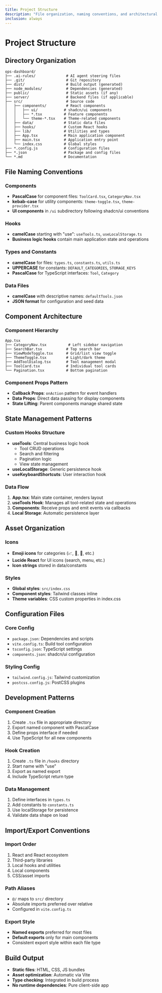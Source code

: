 ```yaml
---
title: Project Structure
description: "File organization, naming conventions, and architectural patterns."
inclusion: always
---
```


# Project Structure

## Directory Organization

```
ops-dashboard/
├── .ai-rules/              # AI agent steering files
├── .git/                   # Git repository
├── dist/                   # Build output (generated)
├── node_modules/           # Dependencies (generated)
├── public/                 # Static assets (if any)
├── server/                 # Backend files (if applicable)
├── src/                    # Source code
│   ├── components/         # React components
│   │   ├── ui/            # shadcn/ui components
│   │   ├── *.tsx          # Feature components
│   │   └── theme-*.tsx    # Theme-related components
│   ├── data/              # Static data files
│   ├── hooks/             # Custom React hooks
│   ├── lib/               # Utilities and types
│   ├── App.tsx            # Main application component
│   ├── main.tsx           # Application entry point
│   └── index.css          # Global styles
├── *.config.js            # Configuration files
├── *.json                 # Package and config files
└── *.md                   # Documentation
```

## File Naming Conventions

### Components
- **PascalCase** for component files: `ToolCard.tsx`, `CategoryNav.tsx`
- **kebab-case** for utility components: `theme-toggle.tsx`, `theme-provider.tsx`
- **UI components** in `/ui` subdirectory following shadcn/ui conventions

### Hooks
- **camelCase** starting with "use": `useTools.ts`, `useLocalStorage.ts`
- **Business logic hooks** contain main application state and operations

### Types and Constants
- **camelCase** for files: `types.ts`, `constants.ts`, `utils.ts`
- **UPPERCASE** for constants: `DEFAULT_CATEGORIES`, `STORAGE_KEYS`
- **PascalCase** for TypeScript interfaces: `Tool`, `Category`

### Data Files
- **camelCase** with descriptive names: `defaultTools.json`
- **JSON format** for configuration and seed data

## Component Architecture

### Component Hierarchy
```
App.tsx
├── CategoryNav.tsx          # Left sidebar navigation
├── SearchBar.tsx           # Top search bar
├── ViewModeToggle.tsx      # Grid/list view toggle
├── ThemeToggle.tsx         # Light/dark theme
├── AddToolDialog.tsx       # Tool management modal
├── ToolCard.tsx            # Individual tool cards
└── Pagination.tsx          # Bottom pagination
```

### Component Props Pattern
- **Callback Props**: `onAction` pattern for event handlers
- **Data Props**: Direct data passing for display components
- **State Lifting**: Parent components manage shared state

## State Management Patterns

### Custom Hooks Structure
- **useTools**: Central business logic hook
  - Tool CRUD operations
  - Search and filtering
  - Pagination logic
  - View state management
- **useLocalStorage**: Generic persistence hook
- **useKeyboardShortcuts**: User interaction hook

### Data Flow
1. **App.tsx**: Main state container, renders layout
2. **useTools Hook**: Manages all tool-related state and operations
3. **Components**: Receive props and emit events via callbacks
4. **Local Storage**: Automatic persistence layer

## Asset Organization

### Icons
- **Emoji icons** for categories (📈, 📝, 🚀, etc.)
- **Lucide React** for UI icons (search, menu, etc.)
- **Icon strings** stored in data/constants

### Styles
- **Global styles**: `src/index.css`
- **Component styles**: Tailwind classes inline
- **Theme variables**: CSS custom properties in index.css

## Configuration Files

### Core Config
- `package.json`: Dependencies and scripts
- `vite.config.ts`: Build tool configuration
- `tsconfig.json`: TypeScript settings
- `components.json`: shadcn/ui configuration

### Styling Config
- `tailwind.config.js`: Tailwind customization
- `postcss.config.js`: PostCSS plugins

## Development Patterns

### Component Creation
1. Create `.tsx` file in appropriate directory
2. Export named component with PascalCase
3. Define props interface if needed
4. Use TypeScript for all new components

### Hook Creation
1. Create `.ts` file in `/hooks` directory
2. Start name with "use"
3. Export as named export
4. Include TypeScript return type

### Data Management
1. Define interfaces in `types.ts`
2. Add constants to `constants.ts`
3. Use localStorage for persistence
4. Validate data shape on load

## Import/Export Conventions

### Import Order
1. React and React ecosystem
2. Third-party libraries
3. Local hooks and utilities
4. Local components
5. CSS/asset imports

### Path Aliases
- `@/` maps to `src/` directory
- Absolute imports preferred over relative
- Configured in `vite.config.ts`

### Export Style
- **Named exports** preferred for most files
- **Default exports** only for main components
- Consistent export style within each file type

## Build Output
- **Static files**: HTML, CSS, JS bundles
- **Asset optimization**: Automatic via Vite
- **Type checking**: Integrated in build process
- **No runtime dependencies**: Pure client-side app